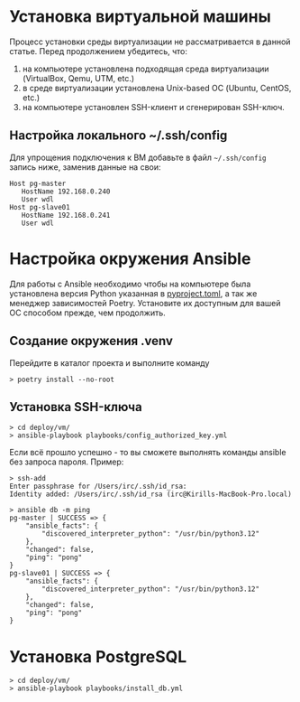 # Установка виртуальной машины
Процесс установки среды виртуализации не рассматривается в данной статье. Перед продолжением убедитесь, что:
1. на компьютере установлена подходящая среда виртуализации (VirtualBox, Qemu, UTM, etc.)
2. в среде виртуализации установлена Unix-based ОС (Ubuntu, CentOS, etc.)
3. на компьютере установлен SSH-клиент и сгенерирован SSH-ключ.

## Настройка локального ~/.ssh/config
Для упрощения подключения к ВМ добавьте в файл `~/.ssh/config` запись ниже, заменив данные на свои:
```
Host pg-master
   HostName 192.168.0.240
   User wdl
Host pg-slave01
   HostName 192.168.0.241
   User wdl
```

# Настройка окружения Ansible
Для работы с Ansible необходимо чтобы на компьютере была установлена версия Python указанная в [pyproject.toml](../../pyproject.toml), 
а так же менеджер зависимостей Poetry. Установите их доступным для вашей ОС способом прежде, чем продолжить.

## Создание окружения .venv
Перейдите в каталог проекта и выполните команду
```shell
> poetry install --no-root
```

## Установка SSH-ключа
```shell
> cd deploy/vm/
> ansible-playbook playbooks/config_authorized_key.yml
```
Если всё прошло успешно - то вы сможете выполнять команды ansible без запроса пароля. Пример:
```shell
> ssh-add
Enter passphrase for /Users/irc/.ssh/id_rsa: 
Identity added: /Users/irc/.ssh/id_rsa (irc@Kirills-MacBook-Pro.local)

> ansible db -m ping
pg-master | SUCCESS => {
    "ansible_facts": {
        "discovered_interpreter_python": "/usr/bin/python3.12"
    },
    "changed": false,
    "ping": "pong"
}
pg-slave01 | SUCCESS => {
    "ansible_facts": {
        "discovered_interpreter_python": "/usr/bin/python3.12"
    },
    "changed": false,
    "ping": "pong"
}
```

# Установка PostgreSQL
```shell
> cd deploy/vm/
> ansible-playbook playbooks/install_db.yml
```
